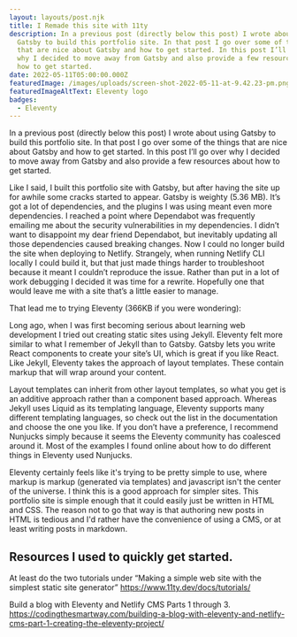 ```yaml
---
layout: layouts/post.njk
title: I Remade this site with 11ty
description: In a previous post (directly below this post) I wrote about using
  Gatsby to build this portfolio site. In that post I go over some of the things
  that are nice about Gatsby and how to get started. In this post I’ll go over
  why I decided to move away from Gatsby and also provide a few resources about
  how to get started.
date: 2022-05-11T05:00:00.000Z
featuredImage: /images/uploads/screen-shot-2022-05-11-at-9.42.23-pm.png
featuredImageAltText: Eleventy logo
badges:
  - Eleventy
---
```

In a previous post (directly below this post) I wrote about using Gatsby to build this portfolio site. In that post I go over some of the things that are nice about Gatsby and how to get started. In this post I’ll go over why I decided to move away from Gatsby and also provide a few resources about how to get started.

 Like I said, I built this portfolio site with Gatsby, but after having the site up for awhile some cracks started to appear. Gatsby is weighty (5.36 MB). It’s got a lot of dependencies, and the plugins I was using meant even more dependencies. I reached a point where Dependabot was frequently emailing me about the security vulnerabilities in my dependencies. I didn’t want to disappoint my dear friend Dependabot, but inevitably updating all those dependencies caused breaking changes. Now I could no longer build the site when deploying to Netlify. Strangely, when running Netlify CLI locally I could build it, but that just made things harder to troubleshoot because it meant I couldn’t reproduce the issue. Rather than put in a lot of work debugging I decided it was time for a rewrite. Hopefully one that would leave me with a site that’s a little easier to manage. 

That lead me to trying Eleventy (366KB if you were wondering):

Long ago, when I was first becoming serious about learning web development I tried out creating static sites using Jekyll. Eleventy felt more similar to what I remember of Jekyll than to Gatsby. Gatsby lets you write React components to create your site’s UI, which is great if you like React. Like Jekyll, Eleventy takes the approach of layout templates. These contain markup that will wrap around your content. 

Layout templates can inherit from other layout templates, so what you get is an additive approach rather than a component based approach. Whereas Jekyll uses Liquid as its templating language, Eleventy supports many different templating languages, so check out the list in the documentation and choose the one you like. If you don’t have a preference, I recommend Nunjucks simply because it seems the Eleventy community has coalesced around it. Most of the examples I found online about how to do different things in Eleventy used Nunjucks.

Eleventy certainly feels like it's trying to be pretty simple to use, where markup is markup (generated via templates) and javascript isn't the center of the universe. I think this is a good approach for simpler sites. This portfolio site is simple enough that it could easily just be written in HTML and CSS. The reason not to go that way is that authoring new posts in HTML is tedious and I'd rather have the convenience of using a CMS, or at least writing posts in markdown.

## Resources I used to quickly get started.

At least do the two tutorials under “Making a simple web site with the simplest static site generator” 
<https://www.11ty.dev/docs/tutorials/>

Build a blog with Eleventy and Netlify CMS Parts 1 through 3. 
<https://codingthesmartway.com/building-a-blog-with-eleventy-and-netlify-cms-part-1-creating-the-eleventy-project/>